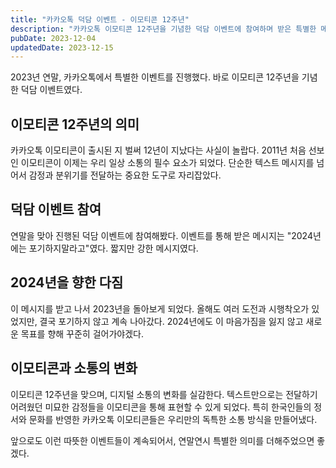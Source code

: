 ```yaml
---
title: "카카오톡 덕담 이벤트 - 이모티콘 12주년"
description: "카카오톡 이모티콘 12주년을 기념한 덕담 이벤트에 참여하며 받은 특별한 메시지와 2024년을 향한 다짐을 공유합니다."
pubDate: 2023-12-04
updatedDate: 2023-12-15
---
```


2023년 연말, 카카오톡에서 특별한 이벤트를 진행했다. 바로 이모티콘 12주년을 기념한 덕담 이벤트였다.

## 이모티콘 12주년의 의미

카카오톡 이모티콘이 출시된 지 벌써 12년이 지났다는 사실이 놀랍다. 2011년 처음 선보인 이모티콘이 이제는 우리 일상 소통의 필수 요소가 되었다. 단순한 텍스트 메시지를 넘어서 감정과 분위기를 전달하는 중요한 도구로 자리잡았다.

## 덕담 이벤트 참여

연말을 맞아 진행된 덕담 이벤트에 참여해봤다. 이벤트를 통해 받은 메시지는 "2024년에는 포기하지말라고"였다. 짧지만 강한 메시지였다.


## 2024년을 향한 다짐

이 메시지를 받고 나서 2023년을 돌아보게 되었다. 올해도 여러 도전과 시행착오가 있었지만, 결국 포기하지 않고 계속 나아갔다. 2024년에도 이 마음가짐을 잃지 않고 새로운 목표를 향해 꾸준히 걸어가야겠다.

## 이모티콘과 소통의 변화

이모티콘 12주년을 맞으며, 디지털 소통의 변화를 실감한다. 텍스트만으로는 전달하기 어려웠던 미묘한 감정들을 이모티콘을 통해 표현할 수 있게 되었다. 특히 한국인들의 정서와 문화를 반영한 카카오톡 이모티콘들은 우리만의 독특한 소통 방식을 만들어냈다.

앞으로도 이런 따뜻한 이벤트들이 계속되어서, 연말연시 특별한 의미를 더해주었으면 좋겠다.